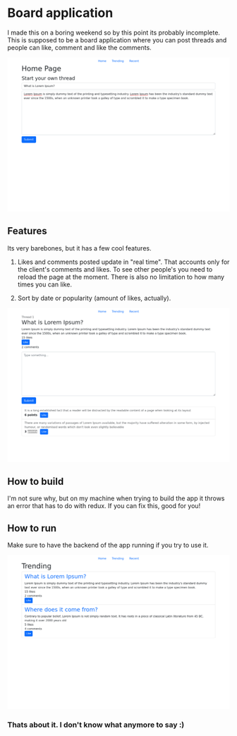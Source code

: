 # Board application
I made this on a boring weekend so by this point its probably incomplete. This is supposed to be a board application where you can post threads and people can like, comment and like the comments.

![](doc/screenshot_1.png)

## Features
Its very barebones, but it has a few cool features.

1. Likes and comments posted update in "real time". That accounts only for the client's comments and likes. To see other people's you need to reload the page at the moment. There is also no limitation to how many times you can like.

2. Sort by date or popularity (amount of likes, actually).

![](doc/screenshot_2.png)

## How to build
I'm not sure why, but on my machine when trying to build the app it throws an error that has to do with redux. If you can fix this, good for you!

## How to run
Make sure to have the backend of the app running if you try to use it.

![](doc/screenshot_3.png)

### Thats about it. I don't know what anymore to say :)